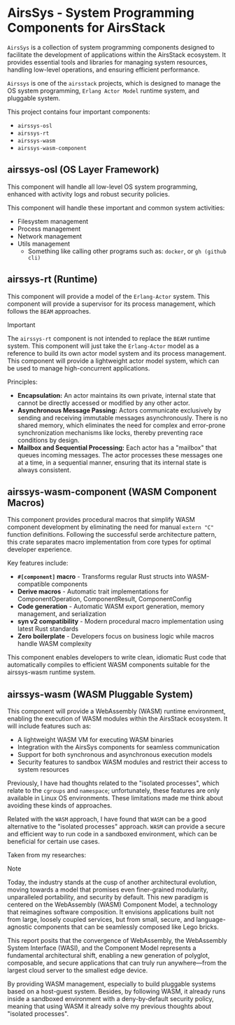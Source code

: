 # AirsSys - System Programming Components for AirsStack

`AirsSys` is a collection of system programming components designed to facilitate the development of applications within the AirsStack ecosystem. It provides essential tools and libraries for managing system resources, handling low-level operations, and ensuring efficient performance.

`Airssys` is one of the `airsstack` projects, which is designed to manage the OS system programming, `Erlang Actor Model` runtime system, and pluggable system.

This project contains four important components:

- `airssys-osl`
- `airssys-rt`
- `airssys-wasm`
- `airssys-wasm-component`

## airssys-osl (OS Layer Framework)

This component will handle all low-level OS system programming, enhanced with activity logs and robust security policies.

This component will handle these important and common system activities:

- Filesystem management
- Process management
- Network management
- Utils management
    - Something like calling other programs such as: `docker`, or `gh (github cli)`

## airssys-rt (Runtime)

This component will provide a model of the `Erlang-Actor` system. This component will provide a supervisor for its process management, which follows the `BEAM` approaches.

> [!IMPORTANT]
>
> The `airssys-rt` component is not intended to replace the `BEAM` runtime system. This component will just take the `Erlang-Actor` model as a reference to build its own actor model system and its process management. This component will provide a lightweight actor model system, which can be used to manage high-concurrent applications.

Principles:

- **Encapsulation:** An actor maintains its own private, internal state that cannot be directly accessed or modified by any other actor.
- **Asynchronous Message Passing:** Actors communicate exclusively by sending and receiving immutable messages asynchronously. There is no shared memory, which eliminates the need for complex and error-prone synchronization mechanisms like locks, thereby preventing race conditions by design.
- **Mailbox and Sequential Processing:** Each actor has a "mailbox" that queues incoming messages. The actor processes these messages one at a time, in a sequential manner, ensuring that its internal state is always consistent.

## airssys-wasm-component (WASM Component Macros)

This component provides procedural macros that simplify WASM component development by eliminating the need for manual `extern "C"` function definitions. Following the successful serde architecture pattern, this crate separates macro implementation from core types for optimal developer experience.

Key features include:

- **`#[component]` macro** - Transforms regular Rust structs into WASM-compatible components
- **Derive macros** - Automatic trait implementations for ComponentOperation, ComponentResult, ComponentConfig
- **Code generation** - Automatic WASM export generation, memory management, and serialization
- **syn v2 compatibility** - Modern procedural macro implementation using latest Rust standards
- **Zero boilerplate** - Developers focus on business logic while macros handle WASM complexity

This component enables developers to write clean, idiomatic Rust code that automatically compiles to efficient WASM components suitable for the airssys-wasm runtime system.

## airssys-wasm (WASM Pluggable System)

This component will provide a WebAssembly (WASM) runtime environment, enabling the execution of WASM modules within the AirsStack ecosystem. It will include features such as:

- A lightweight WASM VM for executing WASM binaries
- Integration with the AirsSys components for seamless communication
- Support for both synchronous and asynchronous execution models
- Security features to sandbox WASM modules and restrict their access to system resources

Previously, I have had thoughts related to the "isolated processes", which relate to the `cgroups` and `namespace`; unfortunately, these features are only available in Linux OS environments. These limitations made me think about avoiding these kinds of approaches.

Related with the `WASM` approach, I have found that `WASM` can be a good alternative to the "isolated processes" approach. `WASM` can provide a secure and efficient way to run code in a sandboxed environment, which can be beneficial for certain use cases.

Taken from my researches:

> [!NOTE]
>
> Today, the industry stands at the cusp of another architectural evolution, moving towards a model that promises even finer-grained modularity, unparalleled portability, and security by default. This new paradigm is centered on the WebAssembly (WASM) Component Model, a technology that reimagines software composition. It envisions applications built not from large, loosely coupled services, but from small, secure, and language-agnostic components that can be seamlessly composed like Lego bricks.
>
> This report posits that the convergence of WebAssembly, the WebAssembly System Interface (WASI), and the Component Model represents a fundamental architectural shift, enabling a new generation of polyglot, composable, and secure applications that can truly run anywhere—from the largest cloud server to the smallest edge device.

By providing WASM management, especially to build pluggable systems based on a host-guest system. Besides, by following WASM, it already runs inside a sandboxed environment with a deny-by-default security policy, meaning that using WASM it already solve my previous thoughts about "isolated processes".